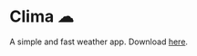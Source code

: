 # Clima ☁
A simple and fast weather app. 
Download [here](https://github.com/PrestoSole/clima/releases).
